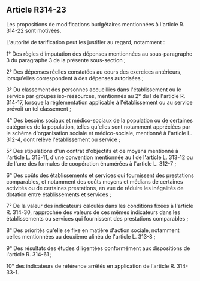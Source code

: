 ## Article R314-23

Les propositions de modifications budgétaires mentionnées à l'article R. 314-22 sont motivées.

L'autorité de tarification peut les justifier au regard, notamment :

1° Des règles d'imputation des dépenses mentionnées au sous-paragraphe 3 du paragraphe 3 de la présente
sous-section ;

2° Des dépenses réelles constatées au cours des exercices antérieurs, lorsqu'elles correspondent à des
dépenses autorisées ;

3° Du classement des personnes accueillies dans l'établissement ou le service par groupes iso-ressources,
mentionnés au 2° du I de l'article R. 314-17, lorsque la réglementation applicable à l'établissement ou au
service prévoit un tel classement ;

4° Des besoins sociaux et médico-sociaux de la population ou de certaines catégories de la population, telles
qu'elles sont notamment appréciées par le schéma d'organisation sociale et médico-sociale, mentionné à
l'article L. 312-4, dont relève l'établissement ou service ;

5° Des stipulations d'un contrat d'objectifs et de moyens mentionné à l'article L. 313-11, d'une convention
mentionnée au I de l'article L. 313-12 ou de l'une des formules de coopération énumérées à l'article L.
312-7 ;

6° Des coûts des établissements et services qui fournissent des prestations comparables, et notamment des
coûts moyens et médians de certaines activités ou de certaines prestations, en vue de réduire les inégalités de
dotation entre établissements et services ;

7° De la valeur des indicateurs calculés dans les conditions fixées à l'article R. 314-30, rapprochée des
valeurs de ces mêmes indicateurs dans les établissements ou services qui fournissent des prestations
comparables ;

8° Des priorités qu'elle se fixe en matière d'action sociale, notamment celles mentionnées au deuxième alinéa
de l'article L. 313-8 ;

9° Des résultats des études diligentées conformément aux dispositions de l'article R. 314-61 ;


10° des indicateurs de référence arrêtés en application de l'article R. 314-33-1.

